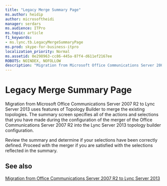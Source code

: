```yaml
---
title: "Legacy Merge Summary Page"
ms.author: heidip
author: microsoftheidi
manager: serdars
ms.audience: ITPro
ms.topic: article
f1_keywords:
- ms.lync.tb.LegacyMergeSummaryPage
ms.prod: skype-for-business-itpro
localization_priority: Normal
ms.assetid: 0e298963-cc86-445a-87f4-d611ef2167ee
ROBOTS: NOINDEX, NOFOLLOW
description: "Migration from Microsoft Office Communications Server 2007 R2 to Lync Server 2013 uses features of Topology Builder to merge the existing topologies. The summary screen specifies all of the actions and selections that you have made during the configuration of the merger of the Office Communications Server 2007 R2 into the Lync Server 2013 topology builder configuration."
---
```


# Legacy Merge Summary Page
 
Migration from Microsoft Office Communications Server 2007 R2 to Lync Server 2013 uses features of Topology Builder to merge the existing topologies. The summary screen specifies all of the actions and selections that you have made during the configuration of the merger of the Office Communications Server 2007 R2 into the Lync Server 2013 topology builder configuration.
  
Review the summary and determine if your selections have been correctly defined. Proceed with the merger if you are satisfied with the selections reflected in the summary.
  
## See also

[Migration from Office Communications Server 2007 R2 to Lync Server 2013](http://technet.microsoft.com/library/f3fa4f5f-e9a2-4fb7-a12d-20f04173e697.aspx)
